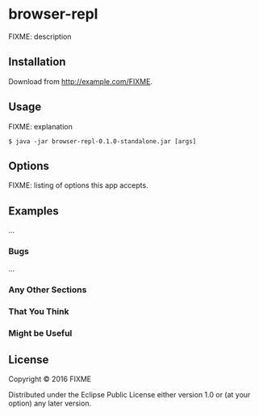 # browser-repl

FIXME: description

## Installation

Download from http://example.com/FIXME.

## Usage

FIXME: explanation

    $ java -jar browser-repl-0.1.0-standalone.jar [args]

## Options

FIXME: listing of options this app accepts.

## Examples

...

### Bugs

...

### Any Other Sections
### That You Think
### Might be Useful

## License

Copyright © 2016 FIXME

Distributed under the Eclipse Public License either version 1.0 or (at
your option) any later version.

